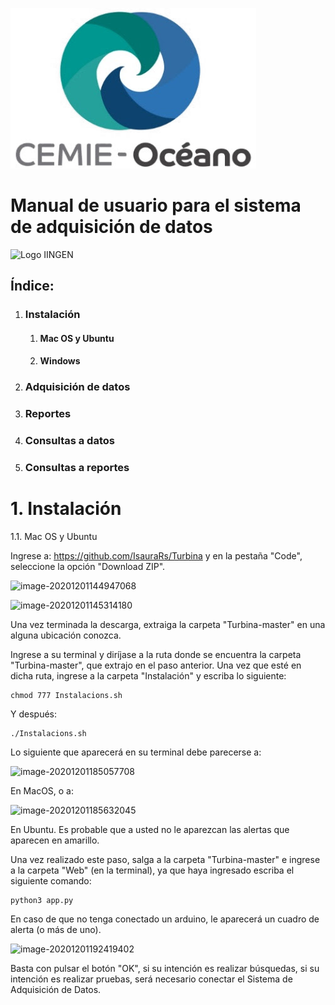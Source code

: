 ![CEMIEOLogo](https://github.com/IsauraRs/Turbina/blob/master/Manual/CEMIEOLogo.png)



# Manual de usuario para el sistema de adquisición de datos



![Logo IINGEN](/home/isaura/Documentos/Datos/Web/static/img/image72.png)



## Índice:





1. ### Instalación

   

    1. #### Mac OS y Ubuntu

    2. #### Windows

       

2. ### Adquisición de datos

   

3. ### Reportes

   

4. ### Consultas a datos

   

5. ### Consultas a reportes









# 1. Instalación



1.1. Mac OS y Ubuntu

Ingrese a: https://github.com/IsauraRs/Turbina y en la pestaña "Code", seleccione la opción "Download ZIP".

![image-20201201144947068](/home/isaura/snap/typora/31/.config/Typora/typora-user-images/image-20201201144947068.png)

![image-20201201145314180](/home/isaura/snap/typora/31/.config/Typora/typora-user-images/image-20201201145314180.png)

Una vez terminada la descarga, extraiga la carpeta "Turbina-master" en una alguna ubicación conozca.

Ingrese a su terminal y diríjase a la ruta donde se encuentra la carpeta "Turbina-master", que extrajo en el paso anterior. Una vez que esté en dicha ruta, ingrese a la carpeta "Instalación" y escriba lo siguiente:

```
chmod 777 Instalacions.sh
```

Y después:

```
./Instalacions.sh
```

Lo siguiente que aparecerá en su terminal debe parecerse a:

![image-20201201185057708](/home/isaura/snap/typora/31/.config/Typora/typora-user-images/image-20201201185057708.png)

En  MacOS, o a:

![image-20201201185632045](/home/isaura/snap/typora/31/.config/Typora/typora-user-images/image-20201201185632045.png)

En Ubuntu. Es probable que a usted no le aparezcan las alertas que aparecen en amarillo.

Una vez realizado este paso, salga a la carpeta "Turbina-master" e ingrese a  la carpeta "Web" (en la terminal), ya que haya ingresado escriba el siguiente comando:

```
python3 app.py 
```

En caso de que no tenga conectado un arduino, le aparecerá un cuadro de alerta (o más de uno).

![image-20201201192419402](/home/isaura/snap/typora/31/.config/Typora/typora-user-images/image-20201201192419402.png)

Basta con pulsar el botón "OK", si su intención es realizar búsquedas, si su intención es realizar pruebas, será necesario conectar el Sistema de Adquisición de Datos.

